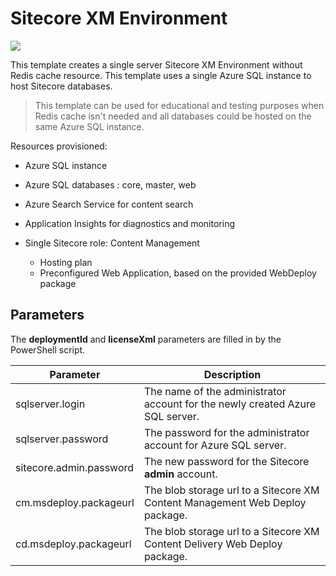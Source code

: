 # Sitecore XM Environment

<a href="http://armviz.io/#/?load=https%3A%2F%2Fraw.githubusercontent.com/ivansharamok/Sitecore-Azure-Quickstart-Templates/master/Sitecore%208.2.1/xm0/azuredeploy.json" target="_blank">
    <img src="http://armviz.io/visualizebutton.png"/>
</a>

This template creates a single server Sitecore XM Environment without Redis cache resource. This template uses a single Azure SQL instance to host Sitecore databases.  
>This template can be used for educational and testing purposes when Redis cache isn't needed and all databases could be hosted on the same Azure SQL instance.

Resources provisioned:
  
  * Azure SQL instance
  * Azure SQL databases : core, master, web
  * Azure Search Service for content search
  * Application Insights for diagnostics and monitoring
  * Single Sitecore role: Content Management

    * Hosting plan
    * Preconfigured Web Application, based on the provided WebDeploy package
    
## Parameters
The **deploymentId** and **licenseXml** parameters are filled in by the PowerShell script.

| Parameter               | Description
--------------------------|------------------------------------------------
| sqlserver.login         | The name of the administrator account for the newly created Azure SQL server.
| sqlserver.password      | The password for the administrator account for Azure SQL server.
| sitecore.admin.password | The new password for the Sitecore **admin** account.
| cm.msdeploy.packageurl  | The blob storage url to a Sitecore XM Content Management Web Deploy package.
| cd.msdeploy.packageurl  | The blob storage url to a Sitecore XM Content Delivery Web Deploy package.

